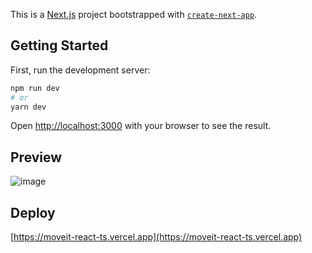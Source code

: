 This is a [Next.js](https://nextjs.org/) project bootstrapped with [`create-next-app`](https://github.com/vercel/next.js/tree/canary/packages/create-next-app).

## Getting Started

First, run the development server:

```bash
npm run dev
# or
yarn dev
```

Open [http://localhost:3000](http://localhost:3000) with your browser to see the result.

## Preview

![image](https://user-images.githubusercontent.com/22402131/109544402-4a060380-7aa6-11eb-8e03-0d8832ec0106.png)

## Deploy

[https://moveit-react-ts.vercel.app](https://moveit-react-ts.vercel.app)

